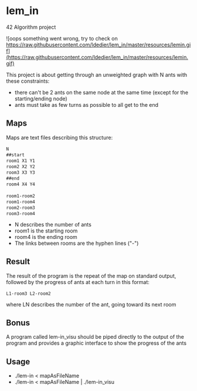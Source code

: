 # lem_in
42 Algorithm project

![oops something went wrong, try to check on https://raw.githubusercontent.com/ldedier/lem_in/master/resources/lemin.gif](https://raw.githubusercontent.com/ldedier/lem_in/master/resources/lemin.gif)

This project is about getting through an unweighted graph with N ants with these constraints:

* there can't be 2 ants on the same node at the same time (except for the starting/ending node)
* ants must take as few turns as possible to all get to the end

## Maps

Maps are text files describing this structure:

```
N
##start
room1 X1 Y1
room2 X2 Y2
room3 X3 Y3
##end
room4 X4 Y4

room1-room2
room1-room4
room2-room3
room3-room4
```

* N describes the number of ants
* room1 is the starting room 
* room4 is the ending room 
* The links between rooms are the hyphen lines ("-")

## Result

The result of the program is the repeat of the map on standard output, followed by the progress of ants at each turn in this format:

```
L1-room3 L2-room2
```

where LN describes the number of the ant, going toward its next room

## Bonus

A program called lem-in_visu should be piped directly to the output of the program and provides a graphic interface to show the progress of the ants

## Usage

* ./lem-in < mapAsFileName
* ./lem-in < mapAsFileName | ./lem-in_visu
